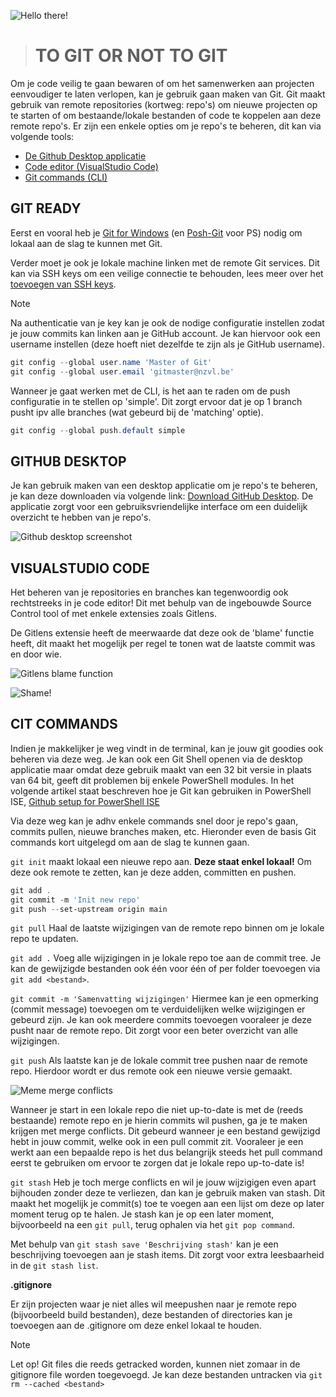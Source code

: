 ![Hello there!](https://media.giphy.com/media/v1.Y2lkPTc5MGI3NjExZTd3aWY0cjJ5cWIzY3EybXBsaWE2cGQ2bXB5ZnA2cWMzYjJheGhkbiZlcD12MV9naWZzX3NlYXJjaCZjdD1n/Nx0rz3jtxtEre/giphy.gif)

># TO GIT OR NOT TO GIT
Om je code veilig te gaan bewaren of om het samenwerken aan projecten eenvoudiger te laten verlopen, kan je gebruik gaan maken van Git. Git maakt gebruik van remote repositories (kortweg: repo's) om nieuwe projecten op te starten of om bestaande/lokale bestanden of code te koppelen aan deze remote repo's. Er zijn een enkele opties om je repo's te beheren, dit kan via volgende tools:
- [De Github Desktop applicatie](#code-editor-visualstudio-code)
- [Code editor (VisualStudio Code)](#code-editor-visualstudio-code)
- [Git commands (CLI)](#git-commands-cli)

## GIT READY
Eerst en vooral heb je [Git for Windows](https://gitforwindows.org/) (en [Posh-Git](https://www.powershellgallery.com/packages/posh-git/0.5.0.2015) voor PS) nodig om lokaal aan de slag te kunnen met Git.

Verder moet je ook je lokale machine linken met de remote Git services. Dit kan via SSH keys om een veilige connectie te behouden, lees meer over het [toevoegen van SSH keys](https://docs.github.com/en/authentication/connecting-to-github-with-ssh/generating-a-new-ssh-key-and-adding-it-to-the-ssh-agent).

>[!NOTE]
>Na authenticatie van je key kan je ook de nodige configuratie instellen zodat je jouw commits kan linken aan je GitHub account. Je kan hiervoor ook een username instellen (deze hoeft niet dezelfde te zijn als je GitHub username).
```PowerShell
git config --global user.name 'Master of Git'
git config --global user.email 'gitmaster@nzvl.be'
```

Wanneer je gaat werken met de CLI, is het aan te raden om de push configuratie in te stellen op 'simple'. Dit zorgt ervoor dat je op 1 branch pusht ipv alle branches (wat gebeurd bij de 'matching' optie).
```PowerShell
git config --global push.default simple
```

## GITHUB DESKTOP
Je kan gebruik maken van een desktop applicatie om je repo's te beheren, je kan deze downloaden via volgende link: [Download GitHub Desktop](https://desktop.github.com/).
De applicatie zorgt voor een gebruiksvriendelijke interface om een duidelijk overzicht te hebben van je repo's.

![Github desktop screenshot](https://github.com/Neutraal-Ziekenfonds-Vlaanderen/.github/assets/113903077/9b5150ba-4b10-4471-9609-93243e4c43cd)


## VISUALSTUDIO CODE
Het beheren van je repositories en branches kan tegenwoordig ook rechtstreeks in je code editor! Dit met behulp van de ingebouwde Source Control tool of met enkele extensies zoals Gitlens.

De Gitlens extensie heeft de meerwaarde dat deze ook de 'blame' functie heeft, dit maakt het mogelijk per regel te tonen wat de laatste commit was en door wie.

![Gitlens blame function](https://github.com/Neutraal-Ziekenfonds-Vlaanderen/first-repo/assets/113903077/3af35dd6-27fe-40d3-8fa0-5ea704b17e71)

![Shame!](https://media0.giphy.com/media/vX9WcCiWwUF7G/giphy.gif?cid=6c09b9525ix3e7xyr3o8nfsi4olz1b32nn84iaomnu220yjz&ep=v1_gifs_search&rid=giphy.gif&ct=g)

## CIT COMMANDS
Indien je makkelijker je weg vindt in de terminal, kan je jouw git goodies ook beheren via deze weg. Je kan ook een Git Shell openen via de desktop applicatie maar omdat deze gebruik maakt van een 32 bit versie in plaats van 64 bit, geeft dit problemen bij enkele PowerShell modules. In het volgende artikel staat beschreven hoe je Git kan gebruiken in PowerShell ISE, [Github setup for PowerShell ISE](https://mikefrobbins.com/2016/02/09/configuring-the-powershell-ise-for-use-with-git-and-github/#documentTop)

Via deze weg kan je adhv enkele commands snel door je repo's gaan, commits pullen, nieuwe branches maken, etc. Hieronder even de basis Git commands kort uitgelegd om aan de slag te kunnen gaan.

`git init` maakt lokaal een nieuwe repo aan. **Deze staat enkel lokaal!** Om deze ook remote te zetten, kan je deze adden, committen en pushen.
```PowerShell
git add .
git commit -m 'Init new repo'
git push --set-upstream origin main
```

`git pull` Haal de laatste wijzigingen van de remote repo binnen om je lokale repo te updaten.

`git add .` Voeg alle wijzigingen in je lokale repo toe aan de commit tree. Je kan de gewijzigde bestanden ook één voor één of per folder toevoegen via `git add <bestand>`.

`git commit -m 'Samenvatting wijzigingen'` Hiermee kan je een opmerking (commit message) toevoegen om te verduidelijken welke wijzigingen er gebeurd zijn. Je kan ook meerdere commits toevoegen vooraleer je deze pusht naar de remote repo. Dit zorgt voor een beter overzicht van alle wijzigingen.

`git push` Als laatste kan je de lokale commit tree pushen naar de remote repo. Hierdoor wordt er dus remote ook een nieuwe versie gemaakt.

![Meme merge conflicts](https://github.com/Neutraal-Ziekenfonds-Vlaanderen/first-repo/assets/113903077/948d75a1-90e0-437d-84f0-5c0bfcf67a2f)

Wanneer je start in een lokale repo die niet up-to-date is met de (reeds bestaande) remote repo en je hierin commits wil pushen, ga je te maken krijgen met merge conflicts. Dit gebeurd wanneer je een bestand gewijzigd hebt in jouw commit, welke ook in een pull commit zit. Vooraleer je een werkt aan een bepaalde repo is het dus belangrijk steeds het pull command eerst te gebruiken om ervoor te zorgen dat je lokale repo up-to-date is!

`git stash` Heb je toch merge conflicts en wil je jouw wijzigigen even apart bijhouden zonder deze te verliezen, dan kan je gebruik maken van stash. Dit maakt het mogelijk je commit(s) toe te voegen aan een lijst om deze op later moment terug op te halen. Je stash kan je op een later moment, bijvoorbeeld na een `git pull`, terug ophalen via het `git pop command`.

Met behulp van `git stash save 'Beschrijving stash'` kan je een beschrijving toevoegen aan je stash items. Dit zorgt voor extra leesbaarheid in de `git stash list`.

**.gitignore**

Er zijn projecten waar je niet alles wil meepushen naar je remote repo (bijvoorbeeld build bestanden), deze bestanden of directories kan je toevoegen aan de .gitignore om deze enkel lokaal te houden.

>[!NOTE]
>Let op! Git files die reeds getracked worden, kunnen niet zomaar in de gitignore file worden toegevoegd. Je kan deze bestanden untracken via `git rm --cached <bestand>`
